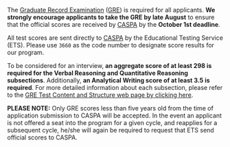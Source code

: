 The [Graduate Record Examination][gre] ([GRE][gre]) is required for all applicants. **We strongly encourage applicants to take the GRE by late August** to ensure that the official scores are received by [CASPA][caspa] by the **October 1st deadline**. 

All test scores are sent directly to [CASPA][caspa] by the Educational Testing Service (ETS). Please use `3660` as the code number to designate score results for our program.

To be considered for an interview, **an aggregate score of at least 298 is required for the Verbal Reasoning and Quantitative Reasoning subsections**. Additionally, **an Analytical Writing score of at least 3.5 is required**. For more detailed information about each subsection, please refer to the [GRE Test Content and Structure web page by clicking here][gre-structure]. 

<p class="message">
<strong>PLEASE NOTE:</strong> Only GRE scores less than five years old from the time of application submission to CASPA will be accepted. In the event an applicant is not offered a seat into the program for a given cycle, and reapplies for a subsequent cycle, he/she will again be required to request that ETS send official scores to CASPA.
</p> 

[caspa]: https://portal.caspaonline.org/
[gre]: http://www.ets.org/gre/
[gre-structure]: http://www.ets.org/gre/revised_general/about/content/